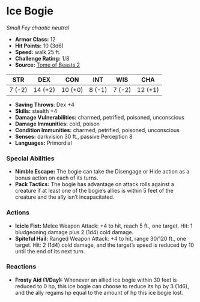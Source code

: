 # Ice Bogie

*Small* *Fey* *chaotic neutral*

- **Armor Class:** 12
- **Hit Points:** 10 (3d6)
- **Speed:** walk 25 ft.
- **Challenge Rating:** 1/8
- **Source:** [Tome of Beasts 2](https://koboldpress.com/kpstore/product/tome-of-beasts-2-for-5th-edition/)

| STR | DEX | CON | INT | WIS | CHA |
| --- | --- | --- | --- | --- | --- |
| 7 (-2) | 14 (+2) | 10 (+0) | 8 (-1) | 7 (-2) | 12 (+1) |

- **Saving Throws**: Dex +4
- **Skills:** stealth +4
- **Damage Vulnerabilities:** charmed, petrified, poisoned, unconscious
- **Damage Immunities:** cold, poison
- **Condition Immunities:** charmed, petrified, poisoned, unconscious
- **Senses:** darkvision 30 ft., passive Perception 8
- **Languages:** Primordial
### Special Abilities
- **Nimble Escape:** The bogie can take the Disengage or Hide action as a bonus action on each of its turns.
- **Pack Tactics:** The bogie has advantage on attack rolls against a creature if at least one of the bogie’s allies is within 5 feet of the creature and the ally isn’t incapacitated.
### Actions
- **Icicle Fist:** Melee Weapon Attack: +4 to hit, reach 5 ft., one target. Hit: 1 bludgeoning damage plus 2 (1d4) cold damage.
- **Spiteful Hail:** Ranged Weapon Attack: +4 to hit, range 30/120 ft., one target. Hit: 2 (1d4) cold damage, and the target’s speed is reduced by 10 until the end of its next turn.
### Reactions
- **Frosty Aid (1/Day):** Whenever an allied ice bogie within 30 feet is reduced to 0 hp, this ice bogie can choose to reduce its hp by 3 (1d6), and the ally regains hp equal to the amount of hp this ice bogie lost.
